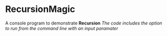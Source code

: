 # RecursionMagic
A console program to demonstrate **Recursion**
*The code includes the option to run from the command line with an input paramater*
